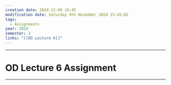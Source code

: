 ```yaml
---
creation date: 2024-11-09 15:45
modification date: Saturday 9th November 2024 15:45:02
tags:
  - Assignments
year: 2024
semester: 3
links: "[[OD Lecture 6]]"
---
```


---
# OD Lecture 6 Assignment

---
